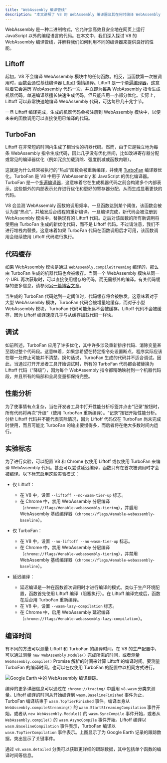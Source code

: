 ```yaml
---
title: "WebAssembly 编译管线"
description: "本文讲解了 V8 的 WebAssembly 编译器及其在何时编译 WebAssembly 代码。"
---
```


WebAssembly 是一种二进制格式，它允许您高效且安全地在网页上运行 JavaScript 以外的编程语言的代码。在本文中，我们深入探讨 V8 的 WebAssembly 编译管线，并解释我们如何利用不同的编译器来提供良好的性能。

## Liftoff

起初，V8 不会编译 WebAssembly 模块中的任何函数。相反，当函数第一次被调用时，函数会通过基线编译器 [Liftoff](/blog/liftoff) 懒惰编译。Liftoff 是一个[单遍编译器](https://en.wikipedia.org/wiki/One-pass_compiler)，这意味着它会遍历 WebAssembly 代码一次，并立即为每条 WebAssembly 指令生成机器代码。单遍编译器擅长快速生成代码，但只能应用一小部分优化。实际上，Liftoff 可以非常快速地编译 WebAssembly 代码，可达每秒几十兆字节。

一旦 Liftoff 编译完成，生成的机器代码会被注册到 WebAssembly 模块中，以便未来的函数调用可以直接使用已编译的代码。

## TurboFan

Liftoff 在非常短的时间内生成了相当快的机器代码。然而，由于它是独立地为每条 WebAssembly 指令生成代码，因此几乎没有优化空间，比如改进寄存器分配或常见的编译器优化（例如冗余加载消除、强度削减或函数内联）。

这就是为什么经常被执行的“热点”函数会被重新编译，并使用 [TurboFan](/docs/turbofan) 编译器优化。TurboFan 是 V8 中用于 WebAssembly 和 JavaScript 的优化编译器。TurboFan 是一个[多遍编译器](https://en.wikipedia.org/wiki/Multi-pass_compiler)，这意味着它在生成机器代码之前会构建多个内部表示。这些额外的内部表示允许进行优化和更好的寄存器分配，从而生成显著更快的代码。

V8 会监测 WebAssembly 函数的调用频率。一旦函数达到某个阈值，该函数会被认为是“热点”，并触发后台线程的重新编译。一旦编译完成，新代码会被注册到 WebAssembly 模块中，替换现有的 Liftoff 代码。之后对该函数的所有新调用将使用由 TurboFan 生成的新优化代码，而不是 Liftoff 代码。不过请注意，我们不进行堆栈内替换。这意味着如果 TurboFan 代码在函数调用后才可用，该函数调用会继续使用 Liftoff 代码进行执行。

## 代码缓存

如果 WebAssembly 模块是通过 `WebAssembly.compileStreaming` 编译的，那么由 TurboFan 生成的机器代码也会被缓存。当同一个 WebAssembly 模块从同一个 URL 再次获取时，可以直接使用缓存的代码，而无需额外的编译。有关代码缓存的更多信息，请参阅[另一篇博客文章](/blog/wasm-code-caching)。

当生成的 TurboFan 代码达到一定阈值时，代码缓存将会被触发。这意味着对于大型 WebAssembly 模块，TurboFan 代码会被增量地缓存，而对于小型 WebAssembly 模块，TurboFan 代码可能永远不会被缓存。Liftoff 代码不会被缓存，因为 Liftoff 编译速度几乎与从缓存加载代码一样快。

## 调试

如前所述，TurboFan 应用了许多优化，其中许多涉及重新排序代码、消除变量甚至跳过整个代码段。这意味着，如果您希望在特定指令处设置断点，程序实际应该在哪一处停止可能并不清楚。换句话说，TurboFan 生成的代码并不适合调试。因此，当通过打开开发者工具开始调试时，所有的 TurboFan 代码都会被替换为 Liftoff 代码（“降级”），因为每个 WebAssembly 指令都精确映射到一个机器代码段，并且所有的局部和全局变量都保持完整。

## 性能分析

为了使事情有点复杂，当在开发者工具中打开性能分析标签并点击“记录”按钮时，所有代码将再次“升级”（使用 TurboFan 重新编译）。“记录”按钮开始性能分析。分析 Liftoff 代码并不能代表实际情况，因为 Liftoff 代码仅在 TurboFan 尚未完成时使用，而且可能比 TurboFan 的输出要慢得多，而后者将在绝大多数时间内运行。

## 实验标志

为了进行实验，可以配置 V8 和 Chrome 仅使用 Liftoff 或仅使用 TurboFan 来编译 WebAssembly 代码。甚至可以尝试延迟编译，函数只有在首次被调用时才会被编译。以下标志启用这些实验模式：

- 仅 Liftoff：
    - 在 V8 中，设置 `--liftoff --no-wasm-tier-up` 标志。
    - 在 Chrome 中，禁用 WebAssembly 分层编译（`chrome://flags/#enable-webassembly-tiering`），并启用 WebAssembly 基线编译器（`chrome://flags/#enable-webassembly-baseline`）。

- 仅 TurboFan：
    - 在 V8 中，设置 `--no-liftoff --no-wasm-tier-up` 标志。
    - 在 Chrome 中，禁用 WebAssembly 分层编译（`chrome://flags/#enable-webassembly-tiering`），并禁用 WebAssembly 基线编译器（`chrome://flags/#enable-webassembly-baseline`）。

- 延迟编译：
    - 延迟编译是一种在函数首次调用时才进行编译的模式。类似于生产环境配置，函数首先使用 Liftoff 编译（阻塞执行）。在 Liftoff 编译完成后，函数在后台用 TurboFan 重新编译。
    - 在 V8 中，设置 `--wasm-lazy-compilation` 标志。
    - 在 Chrome 中，启用 WebAssembly 延迟编译（`chrome://flags/#enable-webassembly-lazy-compilation`）。

## 编译时间

有不同的方法可以测量 Liftoff 和 TurboFan 的编译时间。在 V8 的生产配置中，可以通过测量 `new WebAssembly.Module()` 完成所需的时间，或者测量 `WebAssembly.compile()` Promise 解析的时间来计算 Liftoff 的编译时间。要测量 TurboFan 的编译时间，也可以在仅使用 TurboFan 的配置中以相同方式进行。

![[Google Earth](https://earth.google.com/web) 中的 WebAssembly 编译跟踪。](/_img/wasm-compilation-pipeline/trace.svg)

编译的更多详细信息可以通过在 `chrome://tracing/` 中启用 `v8.wasm` 分类来测量。Liftoff 编译的时间从开始编译到 `wasm.BaselineFinished` 事件为止，TurboFan 编译结束于 `wasm.TopTierFinished` 事件。编译本身从 `WebAssembly.compileStreaming()` 的 `wasm.StartStreamingCompilation` 事件开始，或者从 `new WebAssembly.Module()` 的 `wasm.SyncCompile` 事件开始，或者从 `WebAssembly.compile()` 的 `wasm.AsyncCompile` 事件开始。Liftoff 编译以 `wasm.BaselineCompilation` 事件表示，TurboFan 编译以 `wasm.TopTierCompilation` 事件表示。上图显示了为 Google Earth 记录的跟踪数据，突出显示了关键事件。

通过 `v8.wasm.detailed` 分类可以获取更详细的跟踪数据，其中包括单个函数的编译时间等信息。
